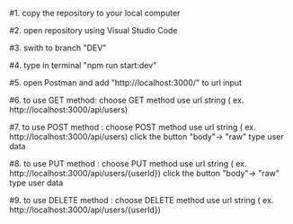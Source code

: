 #1. copy the repository to your local computer

#2. open repository using Visual Studio Code

#3. swith to branch "DEV"

#4. type in terminal "npm run start:dev"

#5. open Postman and add "http://localhost:3000/" to url input

#6. to use GET method:
choose GET method
use url string ( ex. http://localhost:3000/api/users)

#7. to use POST method :
choose POST method
use url string ( ex. http://localhost:3000/api/users)
click the button "body"-> "raw"
type user data

#8. to use PUT method :
choose PUT method
use url string ( ex. http://localhost:3000/api/users/{userId})
click the button "body"-> "raw"
type user data

#9. to use DELETE method :
choose DELETE method
use url string ( ex. http://localhost:3000/api/users/{userId})
